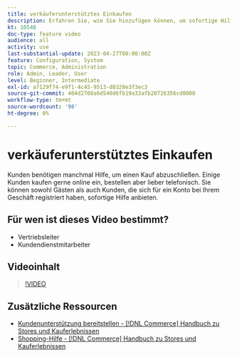 ```yaml
---
title: verkäuferunterstütztes Einkaufen
description: Erfahren Sie, wie Sie hinzufügen können, um sofortige Hilfe sowohl für Gäste als auch für Kunden, die sich für ein Konto bei Ihrem Geschäft registriert haben, anzubieten.
kt: 10548
doc-type: feature video
audience: all
activity: use
last-substantial-update: 2023-04-27T00:00:00Z
feature: Configuration, System
topic: Commerce, Administration
role: Admin, Leader, User
level: Beginner, Intermediate
exl-id: a7129f74-e9f1-4c45-9513-d0328e3f3ec3
source-git-commit: 404d2708a6d540d6fb19a33afb20726356cd8000
workflow-type: tm+mt
source-wordcount: '98'
ht-degree: 0%

---
```


# verkäuferunterstütztes Einkaufen

Kunden benötigen manchmal Hilfe, um einen Kauf abzuschließen. Einige Kunden kaufen gerne online ein, bestellen aber lieber telefonisch. Sie können sowohl Gästen als auch Kunden, die sich für ein Konto bei Ihrem Geschäft registriert haben, sofortige Hilfe anbieten.

## Für wen ist dieses Video bestimmt?

- Vertriebsleiter
- Kundendienstmitarbeiter

## Videoinhalt

>[!VIDEO](https://video.tv.adobe.com/v/3411978?quality=12&learn=on&captions=ger)

## Zusätzliche Ressourcen

- [Kundenunterstützung bereitstellen - [!DNL Commerce] Handbuch zu Stores und Kauferlebnissen](https://experienceleague.adobe.com/docs/commerce-admin/customers/customer-accounts/manage/login-as-customer.html?lang=de)
- [Shopping-Hilfe - [!DNL Commerce] Handbuch zu Stores und Kauferlebnissen](https://experienceleague.adobe.com/docs/commerce-admin/stores-sales/introduction.html?lang=de#shopping-assistance)
